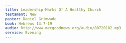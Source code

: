```yaml
---
title: Leadership-Marks Of A Healthy Church
testament: New
pastor: Daniel Grimwade
book: Hebrews 13:7-19
audio: http://www.mecgoodnews.org/audio/80720182.mp3
service: Evening
---
```

